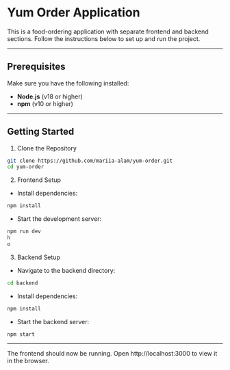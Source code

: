 # Yum Order Application

This is a food-ordering application with separate frontend and backend sections. Follow the instructions below to set up and run the project.

---

## Prerequisites

Make sure you have the following installed:
- **Node.js** (v18 or higher)
- **npm** (v10 or higher)

---

## Getting Started

1. Clone the Repository

```bash
git clone https://github.com/mariia-alam/yum-order.git
cd yum-order
```
2. Frontend Setup

- Install dependencies:

```bash
npm install
```

- Start the development server:

```bash
npm run dev
h
o
```

3. Backend Setup
- Navigate to the backend directory:

```bash
cd backend
```
- Install dependencies:

```bash
npm install
```
- Start the backend server:

```bash
npm start
```

------


The frontend should now be running. Open http://localhost:3000 to view it in the browser.


